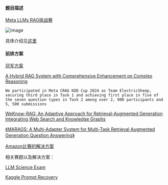 #### 题目描述

[Meta LLMs RAG挑战赛](https://mp.weixin.qq.com/s/5nEz-DlO6So4Fyy6vw7dmA)

![image](https://github.com/zhpmatrix/nlp-competitions-list-review/assets/4077026/2f676ae2-74b8-4511-9659-8f078911de93)

具体介绍见[这里](https://mp.weixin.qq.com/s/lEm0stYqAuW8ZCiHse6oVw)

#### 前排方案


[冠军方案](https://mp.weixin.qq.com/s/CUKw1_c6fpcddmhWM5eQCw)

[A Hybrid RAG System with Comprehensive Enhancement on Complex Reasoning](https://mp.weixin.qq.com/s/gx04y9GRMDZ1QvdRZjrOuQ)

```
We participated in Meta CRAG KDD Cup 2024 as Team ElectricSheep, securing third place in Task 1 and achieving first place in five of the seven question types in Task 2 among over 2, 000 participants and 5, 500 submissions
```

[WeKnow-RAG: An Adaptive Approach for Retrieval-Augmented Generation Integrating Web Search and Knowledge Graphs](https://mp.weixin.qq.com/s/OBj322clGq4UPbcBcBZCOw)

[《MARAGS: A Multi-Adapter System for Multi-Task Retrieval Augmented Generation Question Answering》](https://mp.weixin.qq.com/s/iw0DYT5AqK0sKOK_41ys_Q)

[Amazon比赛的解决方案](https://mp.weixin.qq.com/s/iLZfo4QkptYdNjEgk646mQ)


相关赛题以及解决方案：

[LLM Science Exam](https://mp.weixin.qq.com/s/tYIBHJ5zuiw-o1-DF0_Jow)

[Kaggle Prompt Recovery](https://mp.weixin.qq.com/s/PdNKfK2CNLFoBaDhHC74Sw)
